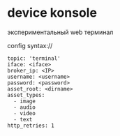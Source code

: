 # device konsole

экспериментальный web терминал

config syntax://

```
topic: 'terminal'
iface: <iface>
broker_ip: <IP>
username: <username>
password: <password>
asset_root: <dirname>
asset_types:
  - image
  - audio
  - video
  - text
http_retries: 1
```
